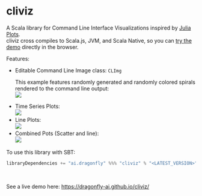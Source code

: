 # cliviz
A Scala library for Command Line Interface Visualizations  inspired by <a href="https://github.com/JuliaPlots/UnicodePlots.jl">Julia Plots</a>.<br />
cliviz cross compiles to Scala.js, JVM, and Scala Native, so you can <a href="https://dragonfly-ai.github.io/cliviz/">try the demo</a> directly in the browser.

Features:
<ul>
<li>

Editable Command Line Image class: `CLImg`

This example features randomly generated and randomly colored spirals rendered to the command line output:<br />
<img src="https://dragonfly-ai.github.io/cliviz/img/climg.png" />
</li>
<li>
Time Series Plots:<br />
<img src="https://dragonfly-ai.github.io/cliviz/img/connectedScatter.png" />
</li>
<li>
Line Plots:<br />
<img src="https://dragonfly-ai.github.io/cliviz/img/linePlot.png" />
</li>
<li>
Combined Pots (Scatter and line):<br />
<img src="https://dragonfly-ai.github.io/cliviz/img/regressionPlot.png" />
</li>

</ul>

To use this library with SBT:

```scala
libraryDependencies += "ai.dragonfly" %%% "cliviz" % "<LATEST_VERSION>"
```
<br />

See a live demo here: https://dragonfly-ai.github.io/cliviz/